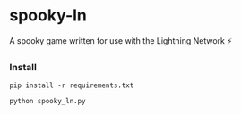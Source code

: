 # spooky-ln
A spooky game written for use with the Lightning Network :zap:

### Install
`pip install -r requirements.txt`

`python spooky_ln.py`
